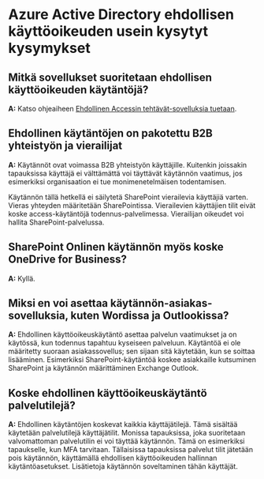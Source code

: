 <properties
    pageTitle="Azure Active Directory ehdollisen käyttöoikeuden usein kysytyt kysymykset | Microsoft Azure"
    description="Usein kysyttyjä kysymyksiä ehdollisen käyttöoikeuden "
    services="active-directory"
    documentationCenter=""
    authors="MarkusVi"
    manager="femila"
    editor=""/>

<tags
    ms.service="active-directory"
    ms.workload="identity"
    ms.tgt_pltfrm="na"
    ms.devlang="na"
    ms.topic="article"
    ms.date="10/20/2016"
    ms.author="markvi"/>

# <a name="azure-active-directory-conditional-access-faq"></a>Azure Active Directory ehdollisen käyttöoikeuden usein kysytyt kysymykset

## <a name="which-applications-work-with-conditional-access-policies"></a>Mitkä sovellukset suoritetaan ehdollisen käyttöoikeuden käytäntöjä?

**A:** Katso ohjeaiheen [Ehdollinen Accessin tehtävät-sovelluksia tuetaan](active-directory-conditional-access-supported-apps.md).

## <a name="are-conditional-access-policies-enforced-for-b2b-collaboration-and-guest-users"></a>Ehdollinen käytäntöjen on pakotettu B2B yhteistyön ja vierailijat

**A:** Käytännöt ovat voimassa B2B yhteistyön käyttäjille. Kuitenkin joissakin tapauksissa käyttäjä ei välttämättä voi täyttävät käytännön vaatimus, jos esimerkiksi organisaation ei tue monimenetelmäisen todentamisen. 

Käytännön tällä hetkellä ei säilytetä SharePoint vierailevia käyttäjiä varten. Vieras yhteyden määritetään SharePointissa. Vierailevien käyttäjien tilit eivät koske access-käytäntöjä todennus-palvelimessa. Vierailijan oikeudet voi hallita SharePoint-palvelussa.

## <a name="does-a-sharepoint-online-policy-also-apply-to-onedrive-for-business"></a>SharePoint Onlinen käytännön myös koske OneDrive for Business?

**A:** Kyllä.
 
## <a name="why-cant-i-set-a-policy-on-client-apps-like-word-or-outlook"></a>Miksi en voi asettaa käytännön-asiakas-sovelluksia, kuten Wordissa ja Outlookissa?

**A:** Ehdollinen käyttöoikeuskäytäntö asettaa palvelun vaatimukset ja on käytössä, kun todennus tapahtuu kyseiseen palveluun. Käytäntöä ei ole määritetty suoraan asiakassovellus; sen sijaan sitä käytetään, kun se soittaa lisääminen. Esimerkiksi SharePoint-käytäntöä koskee asiakkaille kutsuminen SharePoint ja käytännön määrittäminen Exchange Outlook.


## <a name="does-a-conditional-access-policy-apply-to-service-accounts"></a>Koske ehdollinen käyttöoikeuskäytäntö palvelutilejä?

**A:** Ehdollinen käytäntöjen koskevat kaikkia käyttäjätilejä. Tämä sisältää käytetään palvelutilejä käyttäjätilit. Monissa tapauksissa, joka suoritetaan valvomattoman palvelutilin ei voi täyttää käytännön. Tämä on esimerkiksi tapaukselle, kun MFA tarvitaan. Tällaisissa tapauksissa palvelut tilit jätetään pois käytännön, käyttämällä ehdollisen käyttöoikeuden hallinnan käytäntöasetukset. Lisätietoja käytännön soveltaminen tähän käyttäjät.
